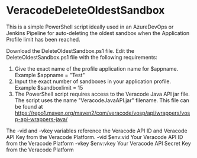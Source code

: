 # VeracodeDeleteOldestSandbox
This is a simple PowerShell script ideally used in an AzureDevOps or Jenkins Pipeline for auto-deleting the oldest sandbox when the Application Profile limit has been reached.


Download the DeleteOldestSandbox.ps1 file.
Edit the DeleteOldestSandbox.ps1 file with the following requirements:
1. Give the exact name of the profile application name for $appname. Example $appname = "Test"
2. Input the exact number of sandboxes in your application profile. Example $sandboxlimit = 15
3. The PowerShell script requires access to the Veracode Java API jar file. The script uses the name "VeracodeJavaAPI.jar" filename.
This file can be found at https://repo1.maven.org/maven2/com/veracode/vosp/api/wrappers/vosp-api-wrappers-java/

The -vid and -vkey variables reference the Veracode API ID and Veracode API Key from the Veracode Platform. 
-vid $env:vid Your Veracode API ID from the Veracode Platform
-vkey $env:vkey Your Veracode API Secret Key from the Veracode Platform

